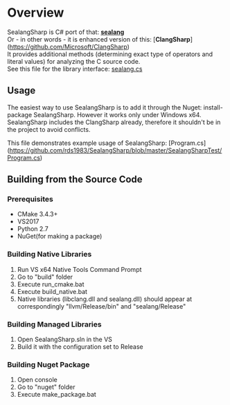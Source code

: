 # Overview

SealangSharp is C# port of that: [**sealang**](https://github.com/pybee/sealang)  
Or - in other words - it is enhanced version of this: [**ClangSharp**] (https://github.com/Microsoft/ClangSharp)  
It provides additional methods (determining exact type of operators and literal values) for analyzing the C source code.  
See this file for the library interface: [sealang.cs](https://github.com/rds1983/SealangSharp/blob/master/SealangSharp/sealang.cs)

## Usage

The easiest way to use SealangSharp is to add it through the Nuget: install-package SealangSharp.
However it works only under Windows x64. SealangSharp includes the ClangSharp already, therefore it shouldn't be in the project to avoid conflicts.

This file demonstrates example usage of SealangSharp: [Program.cs] (https://github.com/rds1983/SealangSharp/blob/master/SealangSharpTest/Program.cs)

## Building from the Source Code
### Prerequisites
* CMake 3.4.3+
* VS2017
* Python 2.7
* NuGet(for making a package)

### Building Native Libraries
1. Run VS x64 Native Tools Command Prompt
2. Go to "build" folder
3. Execute run_cmake.bat
4. Execute build_native.bat
5. Native libraries (libclang.dll and sealang.dll) should appear at correspondingly "llvm/Release/bin" and "sealang/Release"

### Building Managed Libraries
1. Open SealangSharp.sln in the VS
2. Build it with the configuration set to Release

### Building Nuget Package
1. Open console
2. Go to "nuget" folder
3. Execute make_package.bat
